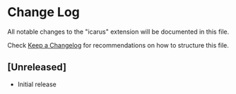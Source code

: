 # Change Log

All notable changes to the "icarus" extension will be documented in this file.

Check [Keep a Changelog](http://keepachangelog.com/) for recommendations on how to structure this file.

## [Unreleased]

- Initial release

